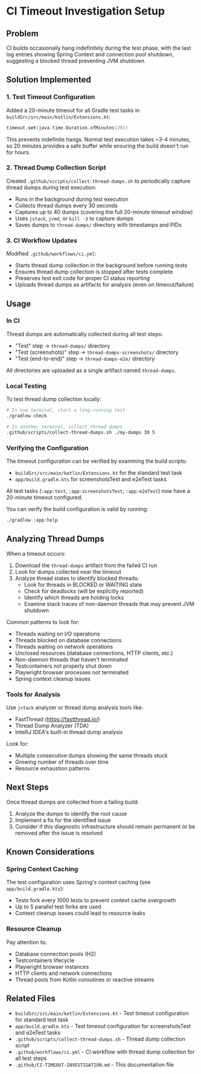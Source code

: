 # CI Timeout Investigation Setup

## Problem
CI builds occasionally hang indefinitely during the test phase, with the last log entries showing Spring Context and connection pool shutdown, suggesting a blocked thread preventing JVM shutdown.

## Solution Implemented

### 1. Test Timeout Configuration
Added a 20-minute timeout for all Gradle test tasks in `buildSrc/src/main/kotlin/Extensions.kt`:

```kotlin
timeout.set(java.time.Duration.ofMinutes(20))
```

This prevents indefinite hangs. Normal test execution takes ~3-4 minutes, so 20 minutes provides a safe buffer while ensuring the build doesn't run for hours.

### 2. Thread Dump Collection Script
Created `.github/scripts/collect-thread-dumps.sh` to periodically capture thread dumps during test execution:

- Runs in the background during test execution
- Collects thread dumps every 30 seconds
- Captures up to 40 dumps (covering the full 20-minute timeout window)
- Uses `jstack`, `jcmd`, or `kill -3` to capture dumps
- Saves dumps to `thread-dumps/` directory with timestamps and PIDs

### 3. CI Workflow Updates
Modified `.github/workflows/ci.yml`:

- Starts thread dump collection in the background before running tests
- Ensures thread dump collection is stopped after tests complete
- Preserves test exit code for proper CI status reporting
- Uploads thread dumps as artifacts for analysis (even on timeout/failure)

## Usage

### In CI
Thread dumps are automatically collected during all test steps:
- "Test" step → `thread-dumps/` directory
- "Test (screenshots)" step → `thread-dumps-screenshots/` directory  
- "Test (end-to-end)" step → `thread-dumps-e2e/` directory

All directories are uploaded as a single artifact named `thread-dumps`.

### Local Testing
To test thread dump collection locally:

```bash
# In one terminal, start a long-running test
./gradlew check

# In another terminal, collect thread dumps
.github/scripts/collect-thread-dumps.sh ./my-dumps 30 5
```

### Verifying the Configuration
The timeout configuration can be verified by examining the build scripts:
- `buildSrc/src/main/kotlin/Extensions.kt` for the standard test task
- `app/build.gradle.kts` for screenshotsTest and e2eTest tasks

All test tasks (`:app:test`, `:app:screenshotsTest`, `:app:e2eTest`) now have a 20-minute timeout configured.

You can verify the build configuration is valid by running:
```bash
./gradlew :app:help
```

## Analyzing Thread Dumps

When a timeout occurs:

1. Download the `thread-dumps` artifact from the failed CI run
2. Look for dumps collected near the timeout
3. Analyze thread states to identify blocked threads:
   - Look for threads in BLOCKED or WAITING state
   - Check for deadlocks (will be explicitly reported)
   - Identify which threads are holding locks
   - Examine stack traces of non-daemon threads that may prevent JVM shutdown

Common patterns to look for:
- Threads waiting on I/O operations
- Threads blocked on database connections
- Threads waiting on network operations
- Unclosed resources (database connections, HTTP clients, etc.)
- Non-daemon threads that haven't terminated
- Testcontainers not properly shut down
- Playwright browser processes not terminated
- Spring context cleanup issues

### Tools for Analysis

Use `jstack` analyzer or thread dump analysis tools like:
- FastThread (https://fastthread.io/)
- Thread Dump Analyzer (TDA)
- IntelliJ IDEA's built-in thread dump analysis

Look for:
- Multiple consecutive dumps showing the same threads stuck
- Growing number of threads over time
- Resource exhaustion patterns

## Next Steps

Once thread dumps are collected from a failing build:

1. Analyze the dumps to identify the root cause
2. Implement a fix for the identified issue
3. Consider if this diagnostic infrastructure should remain permanent or be removed after the issue is resolved

## Known Considerations

### Spring Context Caching
The test configuration uses Spring's context caching (see `app/build.gradle.kts`):
- Tests fork every 1000 tests to prevent context cache overgrowth
- Up to 5 parallel test forks are used
- Context cleanup issues could lead to resource leaks

### Resource Cleanup
Pay attention to:
- Database connection pools (H2)
- Testcontainers lifecycle
- Playwright browser instances
- HTTP clients and network connections
- Thread pools from Kotlin coroutines or reactive streams

## Related Files

- `buildSrc/src/main/kotlin/Extensions.kt` - Test timeout configuration for standard test task
- `app/build.gradle.kts` - Test timeout configuration for screenshotsTest and e2eTest tasks
- `.github/scripts/collect-thread-dumps.sh` - Thread dump collection script
- `.github/workflows/ci.yml` - CI workflow with thread dump collection for all test steps
- `.github/CI-TIMEOUT-INVESTIGATION.md` - This documentation file
